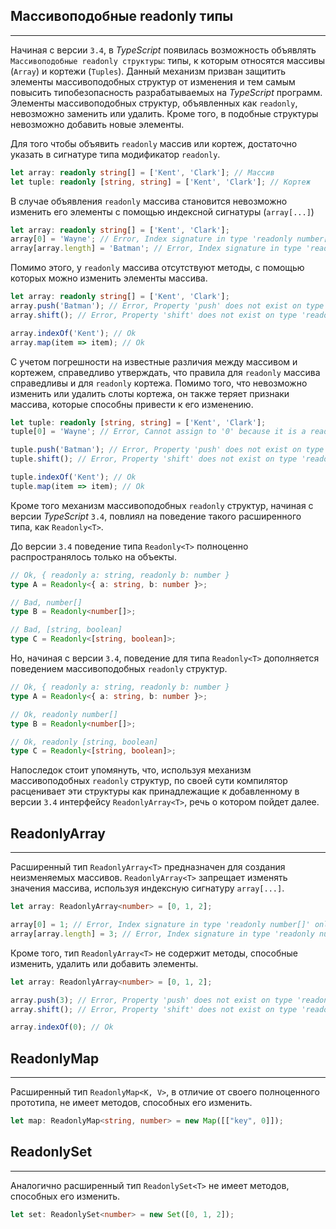## Массивоподобные readonly типы
________________

Начиная с версии `3.4`, в *TypeScript* появилась возможность объявлять `Массивоподобные readonly структуры`: типы, к которым относятся массивы (`Array`) и кортежи (`Tuples`). Данный механизм призван защитить элементы массивоподобных структур от изменения и тем самым повысить типобезопасность разрабатываемых на *TypeScript* программ. Элементы массивоподобных структур, объявленных как `readonly`, невозможно заменить или удалить. Кроме того, в подобные структуры невозможно добавить новые элементы.

Для того чтобы объявить `readonly` массив или кортеж, достаточно указать в сигнатуре типа модификатор `readonly`.

`````typescript
let array: readonly string[] = ['Kent', 'Clark']; // Массив
let tuple: readonly [string, string] = ['Kent', 'Clark']; // Кортеж
`````

В случае объявления `readonly` массива становится невозможно изменить его элементы с помощью индексной сигнатуры (`array[...]`) 

`````typescript
let array: readonly string[] = ['Kent', 'Clark'];
array[0] = 'Wayne'; // Error, Index signature in type 'readonly number[]' only permits reading.ts(2542)
array[array.length] = 'Batman'; // Error, Index signature in type 'readonly number[]' only permits reading.ts(2542)
`````

Помимо этого, у `readonly` массива отсутствуют методы, с помощью которых можно изменить элементы массива.

`````typescript
let array: readonly string[] = ['Kent', 'Clark'];
array.push('Batman'); // Error, Property 'push' does not exist on type 'readonly number[]'.ts(2339)
array.shift(); // Error, Property 'shift' does not exist on type 'readonly number[]'.ts(2339)

array.indexOf('Kent'); // Ok
array.map(item => item); // Ok
`````

С учетом погрешности на известные различия между массивом и кортежем, справедливо утверждать, что правила для `readonly` массива справедливы и для `readonly` кортежа. Помимо того, что невозможно изменить или удалить слоты кортежа, он также теряет признаки массива, которые способны привести к его изменению.

`````typescript
let tuple: readonly [string, string] = ['Kent', 'Clark'];
tuple[0] = 'Wayne'; // Error, Cannot assign to '0' because it is a read-only property.ts(2540)

tuple.push('Batman'); // Error, Property 'push' does not exist on type 'readonly [string, string]'.ts(2339)
tuple.shift(); // Error, Property 'shift' does not exist on type 'readonly [string, string]'.ts(2339)

tuple.indexOf('Kent'); // Ok
tuple.map(item => item); // Ok
`````

Кроме того механизм массивоподобных `readonly` структур, начиная с версии *TypeScript* `3.4`, повлиял на поведение такого расширенного типа, как `Readonly<T>`. 

До версии `3.4` поведение типа `Readonly<T>` полноценно распространялось только на объекты.

`````typescript
// Ok, { readonly a: string, readonly b: number }
type A = Readonly<{ a: string, b: number }>;

// Bad, number[]
type B = Readonly<number[]>;

// Bad, [string, boolean]
type C = Readonly<[string, boolean]>;
`````

Но, начиная с версии `3.4`, поведение для типа `Readonly<T>` дополняется поведением массивоподобных `readonly` структур.

`````typescript
// Ok, { readonly a: string, readonly b: number }
type A = Readonly<{ a: string, b: number }>;

// Ok, readonly number[]
type B = Readonly<number[]>;

// Ok, readonly [string, boolean]
type C = Readonly<[string, boolean]>;
`````

Напоследок стоит упомянуть, что, используя механизм массивоподобных `readonly` структур, по своей сути компилятор расценивает эти структуры как принадлежащие к  добавленному в версии `3.4` интерфейсу `ReadonlyArray<T>`, речь о котором пойдет далее.


## ReadonlyArray
________________

Расширенный тип `ReadonlyArray<T>` предназначен для создания неизменяемых массивов. `ReadonlyArray<T>` запрещает изменять значения массива, используя индексную сигнатуру `array[...]`.

`````typescript
let array: ReadonlyArray<number> = [0, 1, 2];

array[0] = 1; // Error, Index signature in type 'readonly number[]' only permits reading.ts(2542)
array[array.length] = 3; // Error, Index signature in type 'readonly number[]' only permits reading.ts(2542)
`````

Кроме того, тип `ReadonlyArray<T>` не содержит методы, способные изменить, удалить или добавить элементы.

`````typescript
let array: ReadonlyArray<number> = [0, 1, 2];

array.push(3); // Error, Property 'push' does not exist on type 'readonly number[]'.ts(2339)
array.shift(); // Error, Property 'shift' does not exist on type 'readonly number[]'.ts(2339)

array.indexOf(0); // Ok 
`````

## ReadonlyMap
________________

Расширенный тип `ReadonlyMap<K, V>`, в отличие от своего полноценного прототипа, не имеет методов, способных его изменить.

~~~~~typescript
let map: ReadonlyMap<string, number> = new Map([["key", 0]]);
~~~~~

## ReadonlySet
________________

Аналогично расширенный тип `ReadonlySet<T>` не имеет методов, способных его изменить.

~~~~~typescript
let set: ReadonlySet<number> = new Set([0, 1, 2]);
~~~~~
